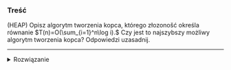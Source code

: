 ### Treść
(HEAP)
Opisz algorytm tworzenia kopca, którego złozonošć określa równanie $T(n)=O(\sum_{i=1}^n\log i).$ Czy jest to najszybszy możliwy algorytm tworzenia kopca? Odpowiedzi uzasadnij.

------
<details><summary>Rozwiązanie</summary>
<p>

```
procedure buduj-kopiec(K[1...n])
    for i <- 2 to n: 
        przesun-wyzej(K,i)
```
nie, szybasza procedura:
```
procedure buduj-kopiec(K[1...n])
    for i <- n/2 downto 1:
        przesun-niżej(K,i)
```
złożoność: n/4 * 2 + n/8 * 3 + ... 1*log n = 
$$
\begin{aligned}
&=\sum_{k=1}^h\frac{kn}{2^{k+1}}=\frac n4\sum_{k=1}^h\frac k{2^{k-1}} \\
&<\frac n4\sum_{k=1}^\infty\frac k{2^{k-1}}=\frac n4\sum_{k=1}^\infty kx^{k-1},\quad x=\frac12 \\
&=\frac n4\frac d{dx}\left[\sum_{k=0}^\infty x^k\right]=\frac n4\frac d{dx}\left[\frac1{1-x}\right] \\
&=\frac n4\frac1{(1-x)^2}=\frac n4\frac1{(1-1/2)^2)}=n.
\end{aligned}
$$